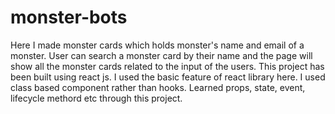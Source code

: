 # monster-bots
Here I made monster cards which holds monster's name and email of a monster. User can search a monster card by their name 
and the page will show all the monster cards related to the input of the users.
This project has been built using react js. I used the basic feature of react library here. 
I used class based component rather than hooks. Learned props, state, event, lifecycle methord etc through this project.


